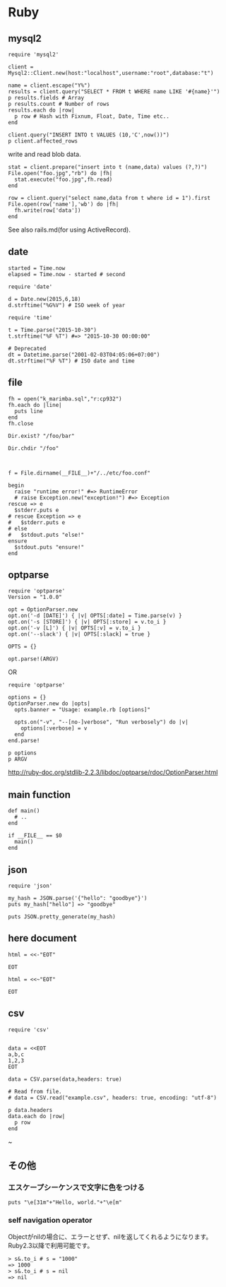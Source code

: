 # Ruby

## mysql2
```
require 'mysql2'

client = Mysql2::Client.new(host:"localhost",username:"root",database:"t")

name = client.escape("Y%")
results = client.query("SELECT * FROM t WHERE name LIKE '#{name}'")
p results.fields # Array
p results.count # Number of rows
results.each do |row|
  p row # Hash with Fixnum, Float, Date, Time etc..
end

client.query("INSERT INTO t VALUES (10,'C',now())")
p client.affected_rows
```

write and read blob data.
```
stat = client.prepare("insert into t (name,data) values (?,?)")
File.open("foo.jpg","rb") do |fh|
  stat.execute("foo.jpg",fh.read)
end

row = client.query("select name,data from t where id = 1").first
File.open(row['name'],'wb') do |fh|
  fh.write(row['data'])
end
```

See also rails.md(for using ActiveRecord).


## date
```
started = Time.now
elapsed = Time.now - started # second

require 'date'

d = Date.new(2015,6,18)
d.strftime("%G%V") # ISO week of year

require 'time'

t = Time.parse("2015-10-30")
t.strftime("%F %T") #=> "2015-10-30 00:00:00"

# Deprecated
dt = Datetime.parse("2001-02-03T04:05:06+07:00")
dt.strftime("%F %T") # ISO date and time
```

## file
```
fh = open("k_marimba.sql","r:cp932")
fh.each do |line|
  puts line
end
fh.close

Dir.exist? "/foo/bar"

Dir.chdir "/foo"



f = File.dirname(__FILE__)+"/../etc/foo.conf"
```

```
begin
  raise "runtime error!" #=> RuntimeError
  # raise Exception.new("exception!") #=> Exception
rescue => e
  $stderr.puts e 
# rescue Exception => e
#   $stderr.puts e
# else
#   $stdout.puts "else!"
ensure
  $stdout.puts "ensure!"
end
```

## optparse
```
require 'optparse'
Version = "1.0.0"

opt = OptionParser.new
opt.on('-d [DATE]') { |v| OPTS[:date] = Time.parse(v) }
opt.on('-s [STORE]') { |v| OPTS[:store] = v.to_i }
opt.on('-v [L]') { |v| OPTS[:v] = v.to_i }
opt.on('--slack') { |v| OPTS[:slack] = true }

OPTS = {}

opt.parse!(ARGV)
```

OR

```
require 'optparse'

options = {}
OptionParser.new do |opts|
  opts.banner = "Usage: example.rb [options]"

  opts.on("-v", "--[no-]verbose", "Run verbosely") do |v|
    options[:verbose] = v
  end
end.parse!

p options
p ARGV
```

http://ruby-doc.org/stdlib-2.2.3/libdoc/optparse/rdoc/OptionParser.html

## main function
```
def main()
  # ..
end

if __FILE__ == $0
  main()
end
```

## json
```
require 'json'

my_hash = JSON.parse('{"hello": "goodbye"}')
puts my_hash["hello"] => "goodbye"
```

```
puts JSON.pretty_generate(my_hash)
```

## here document
```
html = <<-"EOT"

EOT
```

```
html = <<~"EOT"

EOT
```

## csv

```
require 'csv'


data = <<EOT
a,b,c
1,2,3
EOT

data = CSV.parse(data,headers: true)

# Read from file.
# data = CSV.read("example.csv", headers: true, encoding: "utf-8")

p data.headers
data.each do |row|
  p row
end
```
~                              


## その他

### エスケープシーケンスで文字に色をつける
```
puts "\e[31m"+"Hello, world."+"\e[m"
```

### self navigation operator
Objectがnilの場合に、エラーとせず、nilを返してくれるようになります。Ruby2.3以降で利用可能です。
```
> s&.to_i # s = "1000"
=> 1000
> s&.to_i # s = nil
=> nil
```
